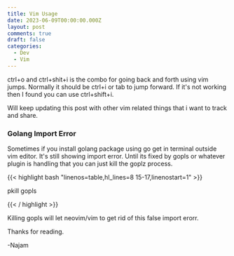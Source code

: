 ```yaml
---
title: Vim Usage
date: 2023-06-09T00:00:00.000Z
layout: post
comments: true
draft: false
categories:
  - Dev
  - Vim
---
```


ctrl+o and ctrl+shit+i is the combo for going back and forth using vim jumps. Normally it should be ctrl+i or tab to jump forward. If it's not working then I found you can use ctrl+shift+i.

Will keep updating this post with other vim related things that i want to track and share.

### Golang Import Error

Sometimes if you install golang package using go get in terminal outside vim editor. It's still showing import error. Until its fixed by gopls or
whatever plugin is handling that you can just kill the goplz process.

{{< highlight bash "linenos=table,hl_lines=8 15-17,linenostart=1" >}}

  pkill gopls

{{< / highlight >}}


Killing gopls will let neovim/vim to get rid of this false import erorr.

Thanks for reading.

-Najam
